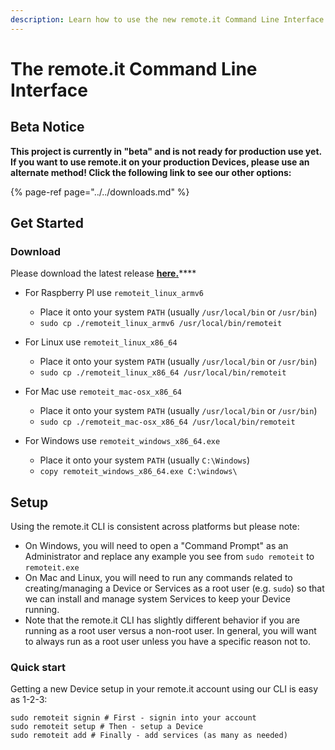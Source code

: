 ```yaml
---
description: Learn how to use the new remote.it Command Line Interface (CLI).
---
```


# The remote.it Command Line Interface

## Beta Notice

**This project is currently in "beta" and is not ready for production use yet. If you want to use remote.it on your production Devices, please use an alternate method! Click the following link to see our other options:**

{% page-ref page="../../downloads.md" %}

## Get Started

### Download

Please download the latest release [**here.**](https://github.com/remoteit/cli/releases/latest)\*\*\*\*

* For Raspberry PI use `remoteit_linux_armv6`

  * Place it onto your system `PATH` \(usually `/usr/local/bin` or `/usr/bin`\)
  * `sudo cp ./remoteit_linux_armv6 /usr/local/bin/remoteit`

* For Linux use `remoteit_linux_x86_64`

  * Place it onto your system `PATH` \(usually `/usr/local/bin` or `/usr/bin`\)
  * `sudo cp ./remoteit_linux_x86_64 /usr/local/bin/remoteit`

* For Mac use `remoteit_mac-osx_x86_64`

  * Place it onto your system `PATH` \(usually `/usr/local/bin` or `/usr/bin`\)
  * `sudo cp ./remoteit_mac-osx_x86_64 /usr/local/bin/remoteit`

* For Windows use `remoteit_windows_x86_64.exe`
  * Place it onto your system `PATH` \(usually `C:\Windows`\)
  * `copy remoteit_windows_x86_64.exe C:\windows\`

## Setup

Using the remote.it CLI is consistent across platforms but please note:

* On Windows, you will need to open a "Command Prompt" as an Administrator and replace any example you see from `sudo remoteit` to `remoteit.exe` 
* On Mac and Linux, you will need to run any commands related to creating/managing a Device or Services as a root user \(e.g. `sudo`\) so that we can install and manage system Services to keep your Device running. 
* Note that the remote.it CLI has slightly different behavior if you are running as a root user versus a non-root user. In general, you will want to always run as a root user unless you have a specific reason not to.

### Quick start

Getting a new Device setup in your remote.it account using our CLI is easy as 1-2-3:

```text
sudo remoteit signin # First - signin into your account
sudo remoteit setup # Then - setup a Device
sudo remoteit add # Finally - add services (as many as needed)
```

